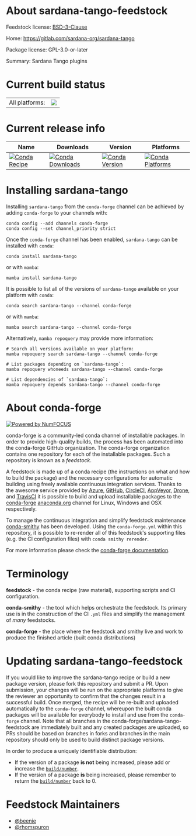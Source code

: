 About sardana-tango-feedstock
=============================

Feedstock license: [BSD-3-Clause](https://github.com/conda-forge/sardana-tango-feedstock/blob/main/LICENSE.txt)

Home: https://gitlab.com/sardana-org/sardana-tango

Package license: GPL-3.0-or-later

Summary: Sardana Tango plugins

Current build status
====================


<table><tr><td>All platforms:</td>
    <td>
      <a href="https://dev.azure.com/conda-forge/feedstock-builds/_build/latest?definitionId=17430&branchName=main">
        <img src="https://dev.azure.com/conda-forge/feedstock-builds/_apis/build/status/sardana-tango-feedstock?branchName=main">
      </a>
    </td>
  </tr>
</table>

Current release info
====================

| Name | Downloads | Version | Platforms |
| --- | --- | --- | --- |
| [![Conda Recipe](https://img.shields.io/badge/recipe-sardana--tango-green.svg)](https://anaconda.org/conda-forge/sardana-tango) | [![Conda Downloads](https://img.shields.io/conda/dn/conda-forge/sardana-tango.svg)](https://anaconda.org/conda-forge/sardana-tango) | [![Conda Version](https://img.shields.io/conda/vn/conda-forge/sardana-tango.svg)](https://anaconda.org/conda-forge/sardana-tango) | [![Conda Platforms](https://img.shields.io/conda/pn/conda-forge/sardana-tango.svg)](https://anaconda.org/conda-forge/sardana-tango) |

Installing sardana-tango
========================

Installing `sardana-tango` from the `conda-forge` channel can be achieved by adding `conda-forge` to your channels with:

```
conda config --add channels conda-forge
conda config --set channel_priority strict
```

Once the `conda-forge` channel has been enabled, `sardana-tango` can be installed with `conda`:

```
conda install sardana-tango
```

or with `mamba`:

```
mamba install sardana-tango
```

It is possible to list all of the versions of `sardana-tango` available on your platform with `conda`:

```
conda search sardana-tango --channel conda-forge
```

or with `mamba`:

```
mamba search sardana-tango --channel conda-forge
```

Alternatively, `mamba repoquery` may provide more information:

```
# Search all versions available on your platform:
mamba repoquery search sardana-tango --channel conda-forge

# List packages depending on `sardana-tango`:
mamba repoquery whoneeds sardana-tango --channel conda-forge

# List dependencies of `sardana-tango`:
mamba repoquery depends sardana-tango --channel conda-forge
```


About conda-forge
=================

[![Powered by
NumFOCUS](https://img.shields.io/badge/powered%20by-NumFOCUS-orange.svg?style=flat&colorA=E1523D&colorB=007D8A)](https://numfocus.org)

conda-forge is a community-led conda channel of installable packages.
In order to provide high-quality builds, the process has been automated into the
conda-forge GitHub organization. The conda-forge organization contains one repository
for each of the installable packages. Such a repository is known as a *feedstock*.

A feedstock is made up of a conda recipe (the instructions on what and how to build
the package) and the necessary configurations for automatic building using freely
available continuous integration services. Thanks to the awesome service provided by
[Azure](https://azure.microsoft.com/en-us/services/devops/), [GitHub](https://github.com/),
[CircleCI](https://circleci.com/), [AppVeyor](https://www.appveyor.com/),
[Drone](https://cloud.drone.io/welcome), and [TravisCI](https://travis-ci.com/)
it is possible to build and upload installable packages to the
[conda-forge](https://anaconda.org/conda-forge) [anaconda.org](https://anaconda.org/)
channel for Linux, Windows and OSX respectively.

To manage the continuous integration and simplify feedstock maintenance
[conda-smithy](https://github.com/conda-forge/conda-smithy) has been developed.
Using the ``conda-forge.yml`` within this repository, it is possible to re-render all of
this feedstock's supporting files (e.g. the CI configuration files) with ``conda smithy rerender``.

For more information please check the [conda-forge documentation](https://conda-forge.org/docs/).

Terminology
===========

**feedstock** - the conda recipe (raw material), supporting scripts and CI configuration.

**conda-smithy** - the tool which helps orchestrate the feedstock.
                   Its primary use is in the construction of the CI ``.yml`` files
                   and simplify the management of *many* feedstocks.

**conda-forge** - the place where the feedstock and smithy live and work to
                  produce the finished article (built conda distributions)


Updating sardana-tango-feedstock
================================

If you would like to improve the sardana-tango recipe or build a new
package version, please fork this repository and submit a PR. Upon submission,
your changes will be run on the appropriate platforms to give the reviewer an
opportunity to confirm that the changes result in a successful build. Once
merged, the recipe will be re-built and uploaded automatically to the
`conda-forge` channel, whereupon the built conda packages will be available for
everybody to install and use from the `conda-forge` channel.
Note that all branches in the conda-forge/sardana-tango-feedstock are
immediately built and any created packages are uploaded, so PRs should be based
on branches in forks and branches in the main repository should only be used to
build distinct package versions.

In order to produce a uniquely identifiable distribution:
 * If the version of a package **is not** being increased, please add or increase
   the [``build/number``](https://docs.conda.io/projects/conda-build/en/latest/resources/define-metadata.html#build-number-and-string).
 * If the version of a package **is** being increased, please remember to return
   the [``build/number``](https://docs.conda.io/projects/conda-build/en/latest/resources/define-metadata.html#build-number-and-string)
   back to 0.

Feedstock Maintainers
=====================

* [@beenje](https://github.com/beenje/)
* [@rhomspuron](https://github.com/rhomspuron/)

